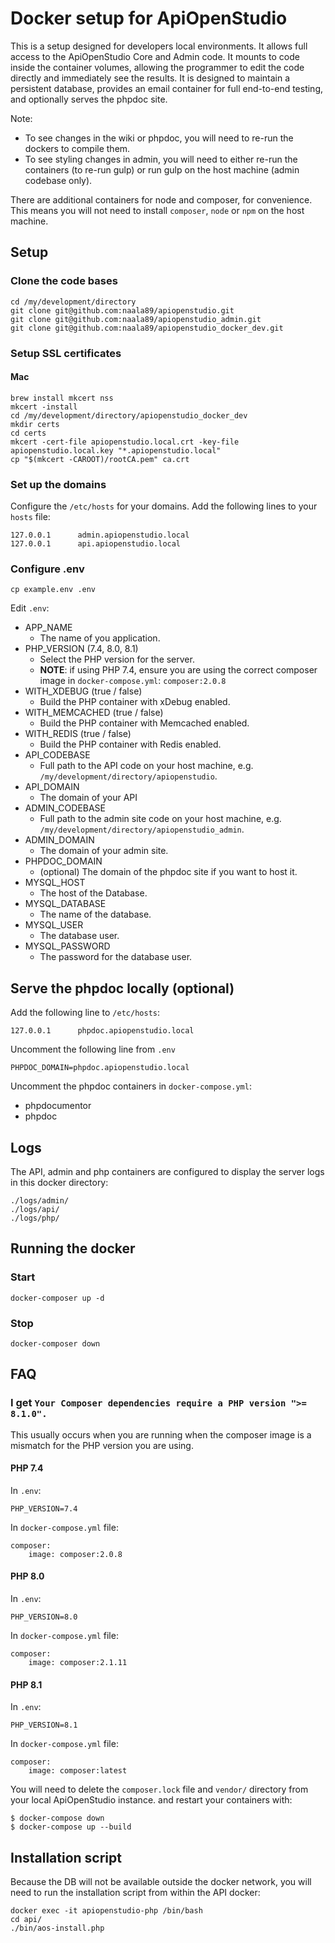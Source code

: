 Docker setup for ApiOpenStudio
==============================

This is a setup designed for developers local environments. It allows full
access to the ApiOpenStudio Core and Admin code. It mounts to code inside the
container volumes, allowing the programmer to edit the code directly and
immediately see the results. It is designed to maintain a persistent database,
provides an email container for full end-to-end testing, and optionally serves
the phpdoc site.

Note:

* To see changes in the wiki or phpdoc,
  you will need to re-run the dockers to compile them.
* To see styling changes in admin, you will need to either re-run the containers
  (to re-run gulp) or run gulp on the host machine (admin codebase only).

There are additional containers for node and composer, for convenience.
This means you will not need to install `composer`, `node` or `npm` on the host
machine.

Setup
-----

### Clone the code bases

    cd /my/development/directory
    git clone git@github.com:naala89/apiopenstudio.git
    git clone git@github.com:naala89/apiopenstudio_admin.git
    git clone git@github.com:naala89/apiopenstudio_docker_dev.git

### Setup SSL certificates

#### Mac

    brew install mkcert nss
    mkcert -install
    cd /my/development/directory/apiopenstudio_docker_dev
    mkdir certs
    cd certs
    mkcert -cert-file apiopenstudio.local.crt -key-file apiopenstudio.local.key "*.apiopenstudio.local"
    cp "$(mkcert -CAROOT)/rootCA.pem" ca.crt

### Set up the domains

Configure the `/etc/hosts` for your domains. Add the following lines to your
`hosts` file:

    127.0.0.1      admin.apiopenstudio.local
    127.0.0.1      api.apiopenstudio.local

### Configure .env

    cp example.env .env

Edit `.env`:

* APP_NAME
    * The name of you application.
* PHP_VERSION (7.4, 8.0, 8.1)
    * Select the PHP version for the server.
    * **NOTE**: if using PHP 7.4, ensure you are using the correct composer image in
      `docker-compose.yml`: `composer:2.0.8`
* WITH_XDEBUG (true / false)
    * Build the PHP container with xDebug enabled.
* WITH_MEMCACHED (true / false)
    * Build the PHP container with Memcached enabled.
* WITH_REDIS (true / false)
    * Build the PHP container with Redis enabled.
* API_CODEBASE
    * Full path to the API code on your host machine, e.g.
      `/my/development/directory/apiopenstudio`.
* API_DOMAIN
    * The domain of your API
* ADMIN_CODEBASE
    * Full path to the admin site code on your host machine, e.g.
      `/my/development/directory/apiopenstudio_admin`.
* ADMIN_DOMAIN
    * The domain of your admin site.
* PHPDOC_DOMAIN
    * (optional) The domain of the phpdoc site if you want to host it.
* MYSQL_HOST
    * The host of the Database.
* MYSQL_DATABASE
    * The name of the database.
* MYSQL_USER
    * The database user.
* MYSQL_PASSWORD
    * The password for the database user.

Serve the phpdoc locally (optional)
-----------------------------------

Add the following line to `/etc/hosts`:

    127.0.0.1      phpdoc.apiopenstudio.local

Uncomment the following line from `.env`

    PHPDOC_DOMAIN=phpdoc.apiopenstudio.local

Uncomment the phpdoc containers in `docker-compose.yml`:

* phpdocumentor
* phpdoc

Logs
----

The API, admin and php containers are configured to display the server logs in
this docker directory:

    ./logs/admin/
    ./logs/api/
    ./logs/php/

Running the docker
------------------

### Start

    docker-composer up -d

### Stop

    docker-composer down

FAQ
---

### I get `Your Composer dependencies require a PHP version ">= 8.1.0".`

This usually occurs when you are running when the composer image is a mismatch
for the PHP version you are using.

#### PHP 7.4

In `.env`:

    PHP_VERSION=7.4

In `docker-compose.yml` file:

    composer:
        image: composer:2.0.8

#### PHP 8.0

In `.env`:

    PHP_VERSION=8.0

In `docker-compose.yml` file:

    composer:
        image: composer:2.1.11

#### PHP 8.1

In `.env`:

    PHP_VERSION=8.1

In `docker-compose.yml` file:

    composer:
        image: composer:latest

You will need to delete the `composer.lock` file and `vendor/` directory from
your local ApiOpenStudio instance. and restart your containers with:

    $ docker-compose down
    $ docker-compose up --build

Installation script
-------------------

Because the DB will not be available outside the docker network, you will need
to run the installation script from within the API docker:

    docker exec -it apiopenstudio-php /bin/bash
    cd api/
    ./bin/aos-install.php

